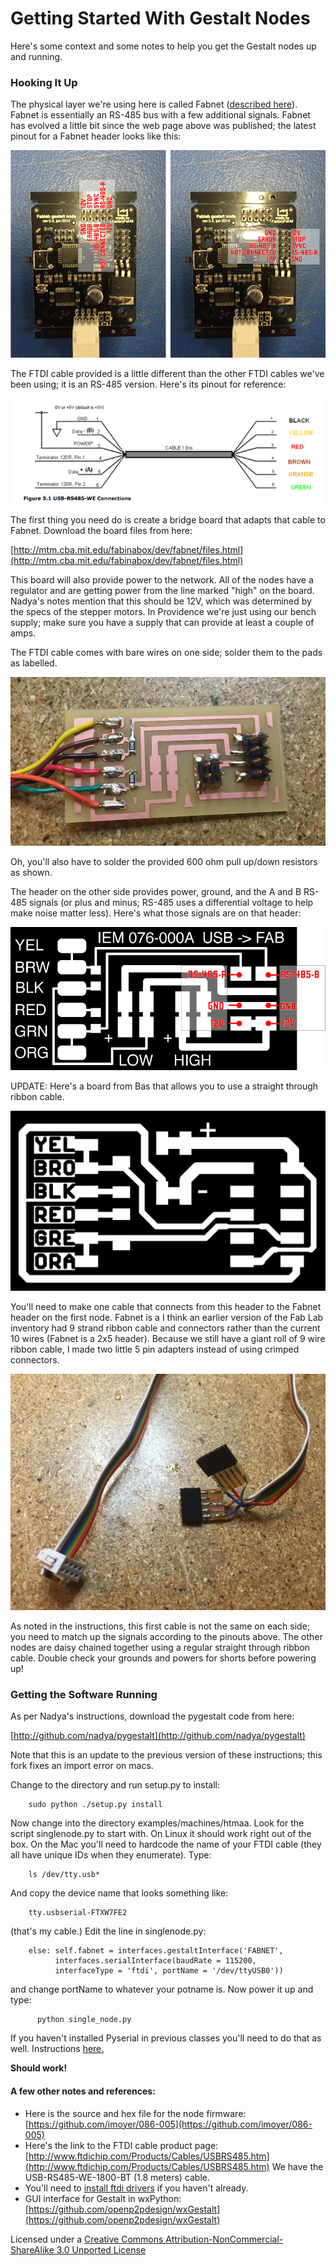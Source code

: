 
# Getting Started With Gestalt Nodes

Here's some context and some notes to help you get the Gestalt nodes up and running.

### Hooking It Up

The physical layer we're using here is called Fabnet ([described here](http://mtm.cba.mit.edu/fabinabox/dev/fabnet/overview.html)). Fabnet is essentially an RS-485 bus with a few additional signals. Fabnet has evolved a little bit since the web page above was published; the latest pinout for a Fabnet header looks like this:

![](gestalt/FABNETHEADER.png)

The FTDI cable provided is a little different than the other FTDI cables we've been using; it is an RS-485 version. Here's its pinout for reference:

![](gestalt/ftdi.png)

The first thing you need do is create a bridge board that adapts that cable to Fabnet. Download the board files from here:

[http://mtm.cba.mit.edu/fabinabox/dev/fabnet/files.html](http://mtm.cba.mit.edu/fabinabox/dev/fabnet/files.html)

This board will also provide power to the network. All of the nodes have a regulator and are getting power from the line marked "high" on the board. Nadya's notes mention that this should be 12V, which was determined by the specs of the stepper motors. In Providence we're just using our bench supply; make sure you have a supply that can provide at least a couple of amps.

The FTDI cable comes with bare wires on one side; solder them to the pads as labelled.

![](gestalt/fabnetwires.JPG)

Oh, you'll also have to solder the provided 600 ohm pull up/down resistors as shown.

The header on the other side provides power, ground, and the A and B RS-485 signals (or plus and minus; RS-485 uses a differential voltage to help make noise matter less). Here's what those signals are on that header:

![](gestalt/fabnetboard.png)

UPDATE: Here's a board from Bas that allows you to use a straight through ribbon cable.

![](gestalt/copper-V3.png)

You'll need to make one cable that connects from this header to the Fabnet header on the first node. Fabnet is a I think an earlier version of the Fab Lab inventory had 9 strand ribbon cable and connectors rather than the current 10 wires (Fabnet is a 2x5 header). Because we still have a giant roll of 9 wire ribbon cable, I made two little 5 pin adapters instead of using crimped connectors.

![](gestalt/cableHack.JPG)

As noted in the instructions, this first cable is not the same on each side; you need to match up the signals according to the pinouts above. The other nodes are daisy chained together using a regular straight through ribbon cable. Double check your grounds and powers for shorts before powering up!

### Getting the Software Running

As per Nadya's instructions, download the pygestalt code from here:

[http://github.com/nadya/pygestalt](http://github.com/nadya/pygestalt)

Note that this is an update to the previous version of these instructions; this fork fixes an import error on macs.

Change to the directory and run setup.py to install:

        sudo python ./setup.py install

Now change into the directory examples/machines/htmaa. Look for the script singlenode.py to start with. On Linux it should work right out of the box. On the Mac you'll need to hardcode the name of your FTDI cable (they all have unique IDs when they enumerate). Type:

        ls /dev/tty.usb*

And copy the device name that looks something like:

        tty.usbserial-FTXW7FE2

(that's my cable.) Edit the line in singlenode.py:

        else: self.fabnet = interfaces.gestaltInterface('FABNET',
              interfaces.serialInterface(baudRate = 115200,
              interfaceType = 'ftdi', portName = '/dev/ttyUSB0'))

and change portName to whatever your potname is. Now power it up and type:

          python single_node.py

If you haven't installed Pyserial in previous classes you'll need to do that as well. Instructions [here.](https://learn.adafruit.com/arduino-lesson-17-email-sending-movement-detector/installing-python-and-pyserial)

**Should work!**

#### A few other notes and references:

*   Here is the source and hex file for the node firmware: [https://github.com/imoyer/086-005](https://github.com/imoyer/086-005)
*   Here's the link to the FTDI cable product page: [http://www.ftdichip.com/Products/Cables/USBRS485.htm](http://www.ftdichip.com/Products/Cables/USBRS485.htm) We have the USB-RS485-WE-1800-BT (1.8 meters) cable.
*   You'll need to [install ftdi drivers](http://www.ftdichip.com/Drivers/VCP.htm) if you haven't already.
*   GUI interface for Gestalt in wxPython: [https://github.com/openp2pdesign/wxGestalt](https://github.com/openp2pdesign/wxGestalt)


Licensed under a [Creative Commons Attribution-NonCommercial-ShareAlike 3.0 Unported License](http://creativecommons.org/licenses/by-nc-sa/3.0/)
